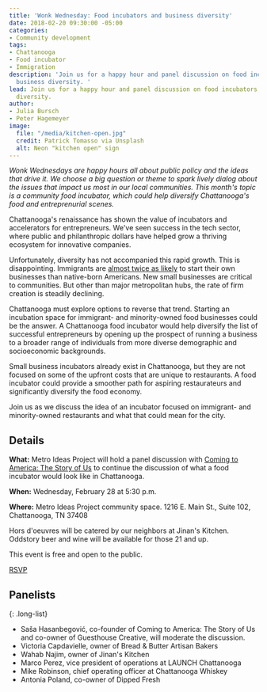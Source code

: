 ```yaml
---
title: 'Wonk Wednesday: Food incubators and business diversity'
date: 2018-02-20 09:30:00 -05:00
categories:
- Community development
tags:
- Chattanooga
- Food incubator
- Immigration
description: 'Join us for a happy hour and panel discussion on food incubators and
  business diversity. '
lead: Join us for a happy hour and panel discussion on food incubators and business
  diversity.
author:
- Julia Bursch
- Peter Hagemeyer
image:
  file: "/media/kitchen-open.jpg"
  credit: Patrick Tomasso via Unsplash
  alt: Neon "kitchen open" sign
---
```


_Wonk Wednesdays are happy hours all about public policy and the ideas that drive it. We choose a big question or theme to spark lively dialog about the issues that impact us most in our local communities. This month's topic is a community food incubator, which could help diversify Chattanooga's food and entreprenurial scenes._

Chattanooga's renaissance has shown the value of incubators and accelerators for entrepreneurs. We've seen success in the tech sector, where public and philanthropic dollars have helped grow a thriving ecosystem for innovative companies. 

Unfortunately, diversity has not accompanied this rapid growth. This is disappointing. Immigrants are [almost twice as likely](https://metroideas.org/blog/diversify-chattanoogas-economy-with-a-food-incubator/) to start their own businesses than native-born Americans. New small businesses are critical to communities. But other than major metropolitan hubs, the rate of firm creation is steadily declining.

Chattanooga must explore options to reverse that trend. Starting an incubation space for immigrant- and minority-owned food businesses could be the answer. A Chattanooga food incubator would help diversify the list of successful entrepreneurs by opening up the prospect of running a business to a broader range of individuals from more diverse demographic and socioeconomic backgrounds. 

Small business incubators already exist in Chattanooga, but they are not focused on some of the upfront costs that are unique to restaurants. A food incubator could provide a smoother path for aspiring restaurateurs and significantly diversify the food economy.

Join us as we discuss the idea of an incubator focused on immigrant- and minority-owned restaurants and what that could mean for the city.

## Details

**What:** Metro Ideas Project will hold a panel discussion with [Coming to America: The Story of Us](https://www.facebook.com/ctachatt/) to continue the discussion of what a food incubator would look like in Chattanooga.

**When:** Wednesday, February 28 at 5:30 p.m.

**Where:** Metro Ideas Project community space. 1216 E. Main St., Suite 102, Chattanooga, TN 37408

Hors d'oeuvres will be catered by our neighbors at Jinan's Kitchen. Oddstory beer and wine will be available for those 21 and up. 

This event is free and open to the public.

<a class="button" href="https://www.facebook.com/events/334466947050211/">RSVP</a>

## Panelists

{: .long-list}
+ Saša Hasanbegović, co-founder of Coming to America: The Story of Us and co-owner of Guesthouse Creative, will moderate the discussion.
+ Victoria Capdavielle, owner of Bread & Butter Artisan Bakers
+ Wahab Najim, owner of Jinan's Kitchen
+ Marco Perez, vice president of operations at LAUNCH Chattanooga
+ Mike Robinson, chief operating officer at Chattanooga Whiskey
+ Antonia Poland, co-owner of Dipped Fresh
